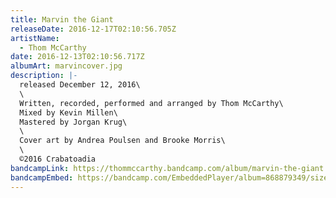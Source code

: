 ```yaml
---
title: Marvin the Giant
releaseDate: 2016-12-17T02:10:56.705Z
artistName:
  - Thom McCarthy
date: 2016-12-13T02:10:56.717Z
albumArt: marvincover.jpg
description: |-
  released December 12, 2016\
  \
  Written, recorded, performed and arranged by Thom McCarthy\
  Mixed by Kevin Millen\
  Mastered by Jorgan Krug\
  \
  Cover art by Andrea Poulsen and Brooke Morris\
  \
  ©2016 Crabatoadia
bandcampLink: https://thommccarthy.bandcamp.com/album/marvin-the-giant
bandcampEmbed: https://bandcamp.com/EmbeddedPlayer/album=868879349/size=large/bgcol=ffffff/linkcol=0687f5/transparent=true/
---
```

